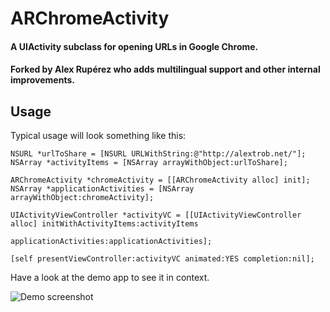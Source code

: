 # ARChromeActivity

#### A UIActivity subclass for opening URLs in Google Chrome.
#### Forked by Alex Rupérez who adds multilingual support and other internal improvements. 

## Usage

Typical usage will look something like this:

	NSURL *urlToShare = [NSURL URLWithString:@"http://alextrob.net/"];
	NSArray *activityItems = [NSArray arrayWithObject:urlToShare];

	ARChromeActivity *chromeActivity = [[ARChromeActivity alloc] init];
	NSArray *applicationActivities = [NSArray arrayWithObject:chromeActivity];

	UIActivityViewController *activityVC = [[UIActivityViewController alloc] initWithActivityItems:activityItems
																			 applicationActivities:applicationActivities];

	[self presentViewController:activityVC animated:YES completion:nil];


Have a look at the demo app to see it in context.

![Demo screenshot](https://raw.github.com/alextrob/ARChromeActivity/master/screenshot.png)
